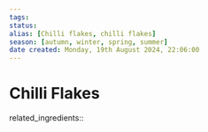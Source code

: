 ```yaml
---
tags: 
status:
alias: [Chilli flakes, chilli flakes]
season: [autumn, winter, spring, summer]
date created: Monday, 19th August 2024, 22:06:00
---
```


# Chilli Flakes

related_ingredients::